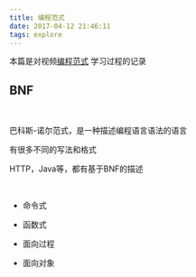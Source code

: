 ```yaml
---
title: 编程范式
date: 2017-04-12 21:46:11
tags: explore
---
```



本篇是对视频[编程范式](https://www.bilibili.com/video/BV1Us411h72K) 学习过程的记录


## BNF

<br>

巴科斯-诺尔范式，是一种描述编程语言语法的语言


有很多不同的写法和格式


HTTP，Java等，都有基于BNF的描述


<br>


- 命令式

- 函数式

- 面向过程

- 面向对象


